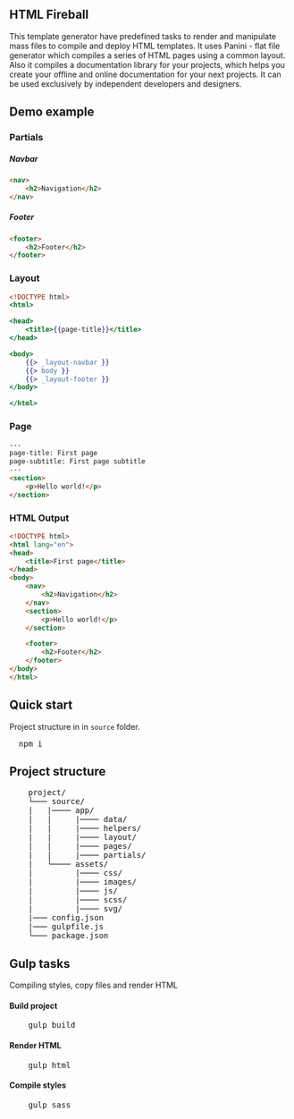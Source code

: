 ## HTML Fireball
This template generator have predefined tasks to render and manipulate mass files to compile and deploy HTML templates. It uses Panini - flat file generator which compiles a series of HTML pages using a common layout. Also it compiles a documentation library for your projects, which helps you create your offline and online documentation for your next projects. It can be used exclusively by independent developers and designers.

## Demo example

### Partials

##### Navbar
```html
<nav>
    <h2>Navigation</h2>
</nav>
```
##### Footer
```html
<footer>
    <h2>Footer</h2>
</footer>
```

### Layout

```handlebars
<!DOCTYPE html>
<html>

<head>
    <title>{{page-title}}</title>
</head>

<body>
    {{> _layout-navbar }}
    {{> body }}
    {{> _layout-footer }}
</body>

</html>
```

### Page
```html
---
page-title: First page
page-subtitle: First page subtitle
---
<section>
    <p>Hello world!</p>
</section>
```

### HTML Output
```html
<!DOCTYPE html>
<html lang="en">
<head>
    <title>First page</title>
</head>
<body>
    <nav>
        <h2>Navigation</h2>
    </nav>
    <section>
        <p>Hello world!</p>
    </section>

    <footer>
        <h2>Footer</h2>
    </footer>
</body>
</html>
```

## Quick start
Project structure in in <code>source</code> folder.

<pre>
  npm i
</pre>

## Project structure

<pre>
    project/
    └─── source/
    |   |──── app/
    |   |     |──── data/
    |   |     |──── helpers/
    |   |     |──── layout/
    |   |     |──── pages/
    |   |     |──── partials/
    |   └──── assets/
    |         |──── css/
    |         |──── images/
    |         |──── js/
    |         |──── scss/
    |         |──── svg/
    |─── config.json
    |─── gulpfile.js
    └─── package.json
</pre>

## Gulp tasks
Compiling styles, copy files and render HTML

#### Build project

<pre>
    gulp build
</pre>

#### Render HTML

<pre>
    gulp html
</pre>

#### Compile styles

<pre>
    gulp sass
</pre>

